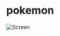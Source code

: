 # pokemon
![Screen](https://user-images.githubusercontent.com/117089980/211208142-a708cf3f-bcf6-427c-8ba0-581c03bed629.jpeg)
